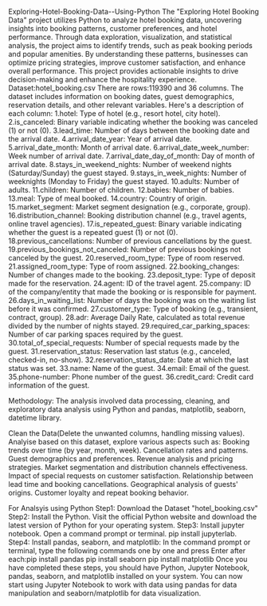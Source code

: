 Exploring-Hotel-Booking-Data--Using-Python 
The "Exploring Hotel Booking Data" project utilizes Python to analyze hotel booking data, uncovering insights into booking patterns, customer preferences, and hotel performance. Through data exploration, visualization, and statistical analysis, the project aims to identify trends, such as peak booking periods and popular amenities. By understanding these patterns, businesses can optimize pricing strategies, improve customer satisfaction, and enhance overall performance. This project provides actionable insights to drive decision-making and enhance the hospitality experience.
Dataset:hotel_booking.csv
There are rows:119390 and 36 columns. The dataset includes information on booking dates, guest demographics, reservation details, and other relevant variables. 
Here's a description of each column:
1.hotel: Type of hotel (e.g., resort hotel, city hotel).
2.is_canceled: Binary variable indicating whether the booking was canceled (1) or not (0).
3.lead_time: Number of days between the booking date and the arrival date.
4.arrival_date_year: Year of arrival date.
5.arrival_date_month: Month of arrival date.
6.arrival_date_week_number: Week number of arrival date.
7.arrival_date_day_of_month: Day of month of arrival date.
8.stays_in_weekend_nights: Number of weekend nights (Saturday/Sunday) the guest stayed.
9.stays_in_week_nights: Number of weeknights (Monday to Friday) the guest stayed.
10.adults: Number of adults.
11.children: Number of children.
12.babies: Number of babies.
13.meal: Type of meal booked.
14.country: Country of origin.
15.market_segment: Market segment designation (e.g., corporate, group).
16.distribution_channel: Booking distribution channel (e.g., travel agents, online travel agencies).
17.is_repeated_guest: Binary variable indicating whether the guest is a repeated guest (1) or not (0).
18.previous_cancellations: Number of previous cancellations by the guest.
19.previous_bookings_not_canceled: Number of previous bookings not canceled by the guest.
20.reserved_room_type: Type of room reserved.
21.assigned_room_type: Type of room assigned.
22.booking_changes: Number of changes made to the booking.
23.deposit_type: Type of deposit made for the reservation.
24.agent: ID of the travel agent.
25.company: ID of the company/entity that made the booking or is responsible for payment.
26.days_in_waiting_list: Number of days the booking was on the waiting list before it was confirmed.
27.customer_type: Type of booking (e.g., transient, contract, group).
28.adr: Average Daily Rate, calculated as total revenue divided by the number of nights stayed.
29.required_car_parking_spaces: Number of car parking spaces required by the guest.
30.total_of_special_requests: Number of special requests made by the guest.
31.reservation_status: Reservation last status (e.g., canceled, checked-in, no-show).
32.reservation_status_date: Date at which the last status was set.
33.name: Name of the guest.
34.email: Email of the guest.
35.phone-number: Phone number of the guest.
36.credit_card: Credit card information of the guest.

Methodology:
The analysis involved data processing, cleaning, and exploratory data analysis using Python and pandas, matplotlib, seaborn, datetime library.

Clean the Data(Delete the unwanted columns, handling missing values).
Analyise based on this dataset, explore various aspects such as:
Booking trends over time (by year, month, week).
Cancellation rates and patterns.
Guest demographics and preferences.
Revenue analysis and pricing strategies.
Market segmentation and distribution channels effectiveness.
Impact of special requests on customer satisfaction.
Relationship between lead time and booking cancellations.
Geographical analysis of guests' origins.
Customer loyalty and repeat booking behavior.

For Analsyis using Python
Step1: Download the Dataset "hotel_booking.csv"
Step2: Install the Python. Visit the official Python website and download the latest version of Python for your operating system.
Step3: Install jupyter notebook. Open a command prompt or terminal. pip install jupyterlab.
Step4: Install pandas, seaborn, and matplotlib:
In the command prompt or terminal, type the following commands one by one and press Enter after each:pip install pandas
pip install seaborn
pip install matplotlib
Once you have completed these steps, you should have Python, Jupyter Notebook, pandas, seaborn, and matplotlib installed on your system. You can now start using Jupyter Notebook to work with data using pandas for data manipulation and seaborn/matplotlib for data visualization.

